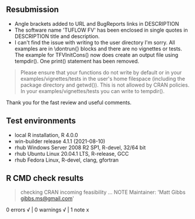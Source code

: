 ## Resubmission
* Angle brackets added to URL and BugReports links in DESCRIPTION
* The software name 'TUFLOW FV' has been enclosed in single quotes in DESCRIPTION title and description.
* I can't find the issue with writing to the user directory I'm sorry. All examples are in \dontrun{} blocks and there are no vignettes or tests. The example for TFVInitCons() now does create an output file using tempdir(). One print() statement has been removed. 

>Please ensure that your functions do not write by default or in your
examples/vignettes/tests in the user's home filespace (including the
package directory and getwd()). This is not allowed by CRAN policies. In
your examples/vignettes/tests you can write to tempdir().

Thank you for the fast review and useful comments.

## Test environments
* local R installation, R 4.0.0
* win-builder release 4.1.1 (2021-08-10)
* rhub Windows Server 2008 R2 SP1, R-devel, 32/64 bit
* rhub Ubuntu Linux 20.04.1 LTS, R-release, GCC
* rhub Fedora Linux, R-devel, clang, gfortran

## R CMD check results

> checking CRAN incoming feasibility ... NOTE
  Maintainer: 'Matt Gibbs <gibbs.ms@gmail.com>'

0 errors √ | 0 warnings √ | 1 note x
